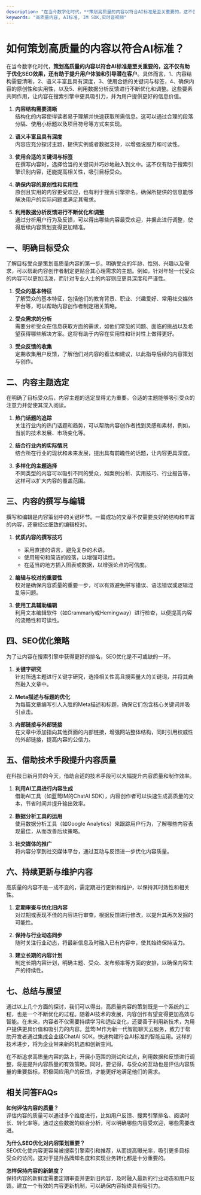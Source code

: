 ```yaml
---
description: "在当今数字化时代，**策划高质量的内容以符合AI标准是至关重要的，这不仅有助于优化SEO效果，还有助于提升用户体验和引导潜在客户**。具体而言，1、内容结构需要清晰，2、语义丰富且具有深度，3、使用合适的关键词与标签，4、确保内容的原创性和实用性，以及5、利用数据分析反馈进行不断优化和调整。这些要素共同作用，让内容在搜索引擎中更具吸引力，并为用户提供更好的信息价值。"
keywords: "高质量内容, AI标准, IM SDK,实时音视频"
---
```

# 如何策划高质量的内容以符合AI标准？

在当今数字化时代，**策划高质量的内容以符合AI标准是至关重要的，这不仅有助于优化SEO效果，还有助于提升用户体验和引导潜在客户**。具体而言，1、内容结构需要清晰，2、语义丰富且具有深度，3、使用合适的关键词与标签，4、确保内容的原创性和实用性，以及5、利用数据分析反馈进行不断优化和调整。这些要素共同作用，让内容在搜索引擎中更具吸引力，并为用户提供更好的信息价值。

1. **内容结构需要清晰**  
   结构化的内容使得读者易于理解并快速获取所需信息。这可以通过合理的段落分隔、使用小标题以及项目符号等方式来实现。 

2. **语义丰富且具有深度**  
   内容应充分探讨主题，提供实例或者数据支持，以增强说服力和可读性。

3. **使用合适的关键词与标签**  
   在撰写内容时，选择恰当的关键词并巧妙地融入到文中。这不仅有助于搜索引擎识别内容，还能提高相关性，吸引目标受众。

4. **确保内容的原创性和实用性**  
   原创且实用的内容更受欢迎，也有利于搜索引擎排名。确保所提供的信息能够解决用户的实际问题或满足其需求。

5. **利用数据分析反馈进行不断优化和调整**  
   通过分析用户行为及反馈，可以得出哪些内容最受欢迎，并据此进行调整，使得后续内容策划变得更加精准。

## 一、明确目标受众

了解目标受众是策划高质量内容的第一步。明确受众的年龄、性别、兴趣以及需求，可以帮助内容创作者制定更贴合其心理需求的主题。例如，针对年轻一代受众的内容可以更加活泼，而针对专业人士的内容则应更具深度和严谨性。

1. **受众的基本特征**  
   了解受众的基本特征，包括他们的教育背景、职业、兴趣爱好、常用社交媒体平台等，可以帮助内容创作者制定相关策略。

2. **受众需求的分析**  
   需要分析受众在信息获取方面的需求，如他们常见的问题、面临的挑战以及希望获得哪些解决方案。这将有助于内容在实用性和针对性上做得更好。

3. **受众反馈的收集**  
   定期收集用户反馈，了解他们对内容的看法和建议，以此指导后续的内容策划与创作。

## 二、内容主题选定

在明确了目标受众后，内容主题的选定显得尤为重要。合适的主题能够吸引受众的注意力并促使其深入阅读。

1. **热门话题的追踪**  
   关注行业内的热门话题和趋势，可以帮助内容创作者找到灵感和素材，例如，当前的技术发展、市场变化等。

2. **结合行业内的实际情况**  
   结合所在行业的现状和未来发展，提出具有前瞻性的话题，让内容更具深度。

3. **多样化的主题选择**  
   不同类型的内容可以吸引不同的受众，如案例分析、实用技巧、行业报告等，这样可以扩大内容的覆盖范围。

## 三、内容的撰写与编辑

撰写和编辑是内容策划中的关键环节。一篇成功的文章不仅需要良好的结构和丰富的内容，还需经过细致的编辑校对。

1. **优质内容的撰写技巧**  
   - 采用直接的语言，避免复杂的术语。
   - 使用短句和简洁的段落，以增强可读性。
   - 在适当的地方插入图表或数据，以增强论点的可信度。

2. **编辑与校对的重要性**  
   校对是确保内容质量的重要一步，可以有效避免拼写错误、语法错误或逻辑混乱等问题。

3. **使用工具辅助编辑**  
   利用文本编辑软件（如Grammarly或Hemingway）进行检查，以便提高内容的流畅性和可读性。

## 四、SEO优化策略

为了让内容在搜索引擎中获得更好的排名，SEO优化是不可或缺的一环。

1. **关键字研究**  
   针对所选主题进行关键字研究，选择相关性高且搜索量大的关键词，并将其自然融入文章中。

2. **Meta描述与标题的优化**  
   为每篇文章编写引人入胜的Meta描述和标题，确保它们包含核心关键词并吸引点击。

3. **内部链接与外部链接**  
   在文章中添加指向其他页面的内部链接，增强网站整体结构，同时引用权威性的外部链接，提高内容的公信力。

## 五、借助技术手段提升内容质量

在科技日新月异的今天，借助合适的技术手段可以大幅提升内容质量和制作效率。

1. **利用AI工具进行内容生成**  
   借助AI工具（如蓝莺IM的ChatAI SDK），内容创作者可以快速生成高质量的文本，节省时间并提升输出效率。

2. **数据分析工具的运用**  
   使用数据分析工具（如Google Analytics）来跟踪用户行为，了解哪些内容表现最佳，从而改善后续策略。

3. **社交媒体的推广**  
   将内容分享到社交媒体平台，通过互动与反馈进一步优化内容质量。

## 六、持续更新与维护内容

高质量的内容不是一成不变的，需定期进行更新和维护，以保持其时效性和相关性。

1. **定期审查与优化旧内容**  
   对过期或表现不佳的内容进行审查，根据反馈进行修改，以提升其再次发掘的可能性。

2. **保持与行业动态同步**  
   随时关注行业动态，将最新信息及时融入已有内容中，使其始终保持活力。

3. **建立长期的内容计划**  
   制定长期内容计划，明确主题、受众、发布频率等方面的安排，以确保内容生产的持续性。

## 七、总结与展望

通过以上几个方面的探讨，我们可以得出，高质量内容的策划既是一个系统的工程，也是一个不断优化的过程。随着AI技术的发展，内容创作有望变得更加高效与智能。在未来，内容者不仅需要持续学习和适应变化，还要善于利用新技术，为用户提供更具价值和吸引力的内容。蓝莺IM作为新一代智能聊天云服务，致力于帮助开发者通过集成企业级ChatAI SDK，快速构建符合AI标准的智能应用。这样的技术进步，将为企业带来新的机遇和创新空间。

在不断追求高质量内容的路上，开展小范围的测试和试点，利用数据和反馈进行调整，将是提升内容质量的有效策略。同时，要记得，与受众的互动也是评估内容质量的重要指标，积极回应用户的反馈，才能更好地满足他们的需求。

## 相关问答FAQs

**如何评估内容的质量？**  
评估内容的质量可以通过多个维度进行，比如用户反馈、搜索引擎排名、阅读时长、转化率等。通过这些数据的综合分析，可以明确哪些内容受欢迎，哪些需要改进。

**为什么SEO优化对内容策划重要？**  
SEO优化使内容更容易被搜索引擎索引和推荐，从而提高曝光率，吸引更多目标受众的访问。这对于提升品牌知名度和实现业务转化都是十分重要的。

**怎样保持内容的新鲜度？**  
保持内容的新鲜度需要定期审查并更新旧内容，及时融入最新的行业动态和用户反馈。建立一个有效的内容更新机制，可以确保内容始终具有吸引力。
